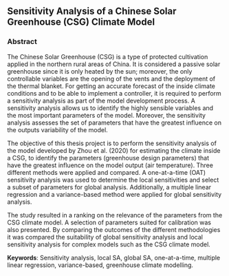 ## Sensitivity Analysis of a Chinese Solar Greenhouse (CSG) Climate Model

### Abstract

The Chinese Solar Greenhouse (CSG) is a type of protected cultivation applied in the northern
rural areas of China. It is considered a passive solar greenhouse since it is only heated by the
sun; moreover, the only controllable variables are the opening of the vents and the deployment
of the thermal blanket. For getting an accurate forecast of the inside climate conditions and to
be able to implement a controller, it is required to perform a sensitivity analysis as part of the
model development process. A sensitivity analysis allows us to identify the highly sensible
variables and the most important parameters of the model. Moreover, the sensitivity analysis
assesses the set of parameters that have the greatest influence on the outputs variability of the
model.

The objective of this thesis project is to perform the sensitivity analysis of the model developed
by Zhou et al. (2020) for estimating the climate inside a CSG, to identify the parameters (greenhouse
design parameters) that have the greatest influence on the model output (air temperature).
Three different methods were applied and compared. A one-at-a-time (OAT) sensitivity
analysis was used to determine the local sensitivities and select a subset of parameters for
global analysis. Additionally, a multiple linear regression and a variance-based method were
applied for global sensitivity analysis.

The study resulted in a ranking on the relevance of the parameters from the CSG climate
model. A selection of parameters suited for calibration was also presented. By comparing
the outcomes of the different methodologies it was compared the suitability of global sensitivity
analysis and local sensitivity analysis for complex models such as the CSG climate model.

**Keywords**: Sensitivity analysis, local SA, global SA, one-at-a-time, multiple linear regression,
variance-based, greenhouse climate modelling.
